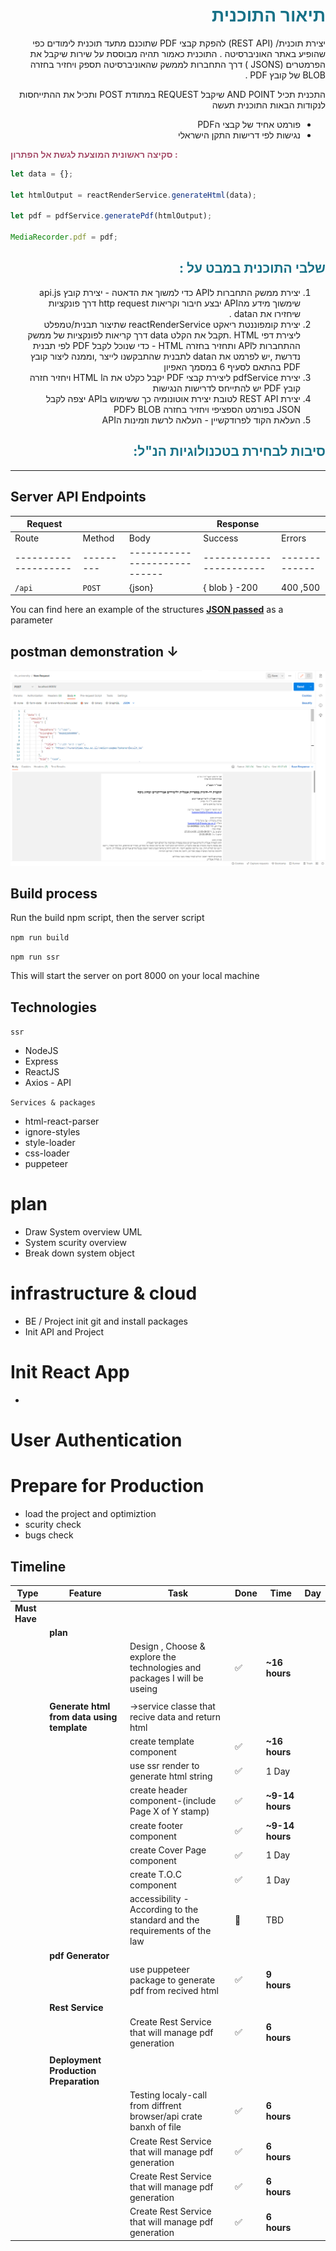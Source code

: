 <div dir="auto" align="right">

<span style="color: #177187">

# תיאור התוכנית

</span>

יצירת תוכנית/ (REST API) להפקת קבצי PDF שתוכנם מתעד תוכנית לימודים כפי שהופיע באתר האוניברסיטה .
התוכנית כאמור תהיה מבוססת על שירות שיקבל את הפרמטרים (JSONSׂ ) דרך התחברות לממשק שהאוניברסיטה תספק ויחזיר בחזרה BLOB של קובץ PDF .

התכנית תכיל AND POINT שיקבל REQUEST במתודת POST ותכיל את ההתייחסות לנקודות הבאות
התוכנית תעשה

- פורמט אחיד של קבצי הPDF
- נגישות לפי דרישות התקן הישראלי

</div>
<span style="color: #A54D69">

**סקיצה ראשונית המוצעת לגשת אל הפתרון :**

 </span>

```javascript
let data = {};

let htmlOutput = reactRenderService.generateHtml(data);

let pdf = pdfService.generatePdf(htmlOutput);

MediaRecorder.pdf = pdf;
```

<div dir="auto" align="right">

<span style="color: #177187">

## שלבי התוכנית במבט על :

</span>

1. יצירת ממשק התחברות לAPI כדי למשוך את הדאטה -
   יצירת קובץ api.js שימשוך מידע מהAPI יבצע חיבור וקריאות http request דרך פונקציות שיחזירו את הdata .
2. יצירת קומפוננטת ריאקט reactRenderService שתיצור תבנית/טמפלט ליצירת דפי HTML .תקבל את הקלט data דרך קריאות לפונקציות של ממשק ההתחברות לAPI ותחזיר בחזרה HTML -
   כדי שנוכל לקבל PDF לפי תבנית נדרשת ,יש לפרמט את הdata לתבנית שהתבקשנו לייצר ,וממנה ליצור קובץ PDF בהתאם לסעיף 6 במסמך האפיון
3. יצירת pdfService ליצירת קבצי PDF יקבל כקלט את הHTML l ויחזיר חזרה קובץ PDF יש להתייחס לדרישות הנגישות
4. יצירת REST API לטובת יצירת אוטונומיה כך ששימוש בAPI יצפה לקבל JSON בפורמט הספציפי ויחזיר בחזרה BLOB לPDF
5. העלאת הקוד לפרודקשיין - העלאה לרשת וזמינות הAPI

<span style="color: #177187">

## סיבות לבחירת בטכנולוגיות הנ"ל:

</span>

</div>
<div dir="auto" align="left">

<hr >

## Server API Endpoints

| Request              |           |                              | Response                |               |
| -------------------- | --------- | ---------------------------- | ----------------------- | ------------- |
| Route                | Method    | Body                         | Success                 | Errors        |
| -------------------- | --------- | ---------------------------- | ----------------------- | ------------- |
| `/api`               | `POST`    | {json}                       | { blob } -200           | 400 ,500      |

You can find here an example of the structures **[JSON passed](./docs/body_request_example)** as a parameter

## postman demonstration ↓

![request](./docs/screenshots/postman_request_1.png)

## Build process

Run the build npm script, then the server script

`npm run build`

`npm run ssr`

This will start the server on port 8000 on your local machine

## Technologies

`ssr`

- NodeJS
- Express
- ReactJS
- Axios - API

`Services & packages`

- html-react-parser
- ignore-styles
- style-loader
- css-loader
- puppeteer

# plan

- Draw System overview UML
- System scurity overview
- Break down system object

# infrastructure & cloud

- BE / Project init git and install packages
- Init API and Project

# Init React App

-

# User Authentication

# Prepare for Production

- load the project and optimiztion
- scurity check
- bugs check

## **Timeline**

| Type          | Feature                                    | Task                                                                     | Done                  | Time            | Day |
| ------------- | ------------------------------------------ | ------------------------------------------------------------------------ | --------------------- | --------------- | --- |
| **Must Have** |                                            |                                                                          |                       |                 |     |
|               | **plan**                                   |                                                                          |                       |                 |     |
|               |                                            | Design , Choose & explore the technologies and packages I will be useing | :white_check_mark:    | **~16 hours**   |     |
|               |                                            |                                                                          |                       |                 |     |
|               | **Generate html from data using template** | →service classe that recive data and return html                         |                       |                 |     |
|               |                                            | create template component                                                | :white_check_mark:    | **~16 hours**   |     |
|               |                                            | use ssr render to generate html string                                   | :white_check_mark:    | 1 Day           |     |
|               |                                            | create header component-(include Page X of Y stamp)                      | :white_check_mark:    | **~9-14 hours** |     |
|               |                                            | create footer component                                                  | :white_check_mark:    | **~9-14 hours** |     |
|               |                                            | create Cover Page component                                              | :white_check_mark:    | 1 Day           |     |
|               |                                            | create T.O.C component                                                   | :white_check_mark:    | 1 Day           |     |
|               |                                            | accessibility -According to the standard and the requirements of the law | :black_square_button: | TBD             |     |
|               | **pdf Generator**                          |                                                                          |                       |                 |     |
|               |                                            | use puppeteer package to generate pdf from recived html                  | :white_check_mark:    | **9 hours**     |     |
|               |                                            |                                                                          |                       |                 |     |
|               | **Rest Service**                           |                                                                          |                       |                 |     |
|               |                                            | Create Rest Service that will manage pdf generation                      | :white_check_mark:    | **6 hours**     |     |
|               |                                            |                                                                          |                       |                 |     |
|               | **Deployment Production Preparation**      |                                                                          |                       |                 |     |
|               |                                            | Testing localy-call from diffrent browser/api crate banxh of file        | :white_check_mark:    | **6 hours**     |     |
|               |                                            | Create Rest Service that will manage pdf generation                      | :white_check_mark:    | **6 hours**     |     |
|               |                                            | Create Rest Service that will manage pdf generation                      | :white_check_mark:    | **6 hours**     |     |
|               |                                            | Create Rest Service that will manage pdf generation                      | :white_check_mark:    | **6 hours**     |     |
